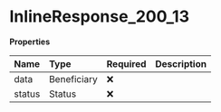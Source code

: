 # InlineResponse_200_13

**Properties**

| Name   | Type        | Required | Description |
| :----- | :---------- | :------- | :---------- |
| data   | Beneficiary | ❌       |             |
| status | Status      | ❌       |             |
